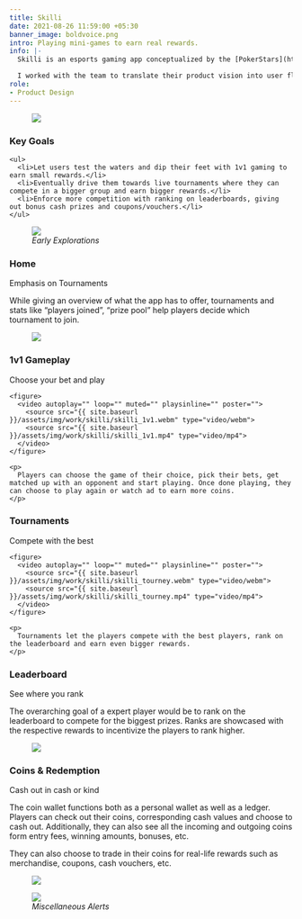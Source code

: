 ```yaml
---
title: Skilli
date: 2021-08-26 11:59:00 +05:30
banner_image: boldvoice.png
intro: Playing mini-games to earn real rewards.
info: |-
  Skilli is an esports gaming app conceptualized by the [PokerStars](https://www.pokerstars.bet/) India team. It lets users compete for cash prizes and rewards. Players can go head to head in 1v1 battles as well as compete for larger prizes in tournaments. Enthusiasts can also rack up points and compete for grand prizes on weekly leaderboards. 

  I worked with the team to translate their product vision into user flows and design the mobile app for Android. The app is currently in development.
role:
- Product Design
---
```


<figure class="full">
  <img 
    src="{{ site.baseurl }}/assets/img/work/{{ page.title | slugify }}.png"
    srcset="{{ site.baseurl }}/assets/img/work/{{ page.title | slugify }}@2x.png 2x"
  >
</figure>

<article>
  <div>
    <h3>
      Key Goals
    </h3>
    
    <ul>
      <li>Let users test the waters and dip their feet with 1v1 gaming to earn small rewards.</li>
      <li>Eventually drive them towards live tournaments where they can compete in a bigger group and earn bigger rewards.</li>
      <li>Enforce more competition with ranking on leaderboards, giving out bonus cash prizes and coupons/vouchers.</li>
    </ul>
  </div> 
</article>


<!-- <article>
  <div>
    <h3>Early Explorations</h3>
  </div>
</article> -->

<figure class="full">
  <img 
    src="{{ site.baseurl }}/assets/img/work/skilli/skilli_early.png"
    srcset="{{ site.baseurl }}/assets/img/work/skilli/skilli_early@2x.png 2x"
  >
  <figcaption>
    <i class="caption">Early Explorations</i>
  </figcaption>
</figure>

<article>
  <div>
    <h3>Home</h3>
    <p class="caption">Emphasis on Tournaments</p>
    <p>
      While giving an overview of what the app has to offer, tournaments and stats like &ldquo;players joined&rdquo;, &ldquo;prize pool&rdquo; help players decide which tournament to join. 
    </p>
  </div>
</article>

<figure class="full">
  <img 
    src="{{ site.baseurl }}/assets/img/work/skilli/skilli_home.png"
    srcset="{{ site.baseurl }}/assets/img/work/skilli/skilli_home@2x.png 2x"
  >
</figure>

<article>
  <div>
    <h3>1v1 Gameplay</h3>
    <p class="caption">Choose your bet and play</p>
    
    <figure>
      <video autoplay="" loop="" muted="" playsinline="" poster="">
        <source src="{{ site.baseurl }}/assets/img/work/skilli/skilli_1v1.webm" type="video/webm">	
        <source src="{{ site.baseurl }}/assets/img/work/skilli/skilli_1v1.mp4" type="video/mp4">	
      </video>
    </figure>

    <p>
      Players can choose the game of their choice, pick their bets, get matched up with an opponent and start playing. Once done playing, they can choose to play again or watch ad to earn more coins.
    </p>
  </div>
  
  <div>
    <h3>Tournaments</h3>
    <p class="caption">Compete with the best</p>
    
    <figure>
      <video autoplay="" loop="" muted="" playsinline="" poster="">
        <source src="{{ site.baseurl }}/assets/img/work/skilli/skilli_tourney.webm" type="video/webm">	
        <source src="{{ site.baseurl }}/assets/img/work/skilli/skilli_tourney.mp4" type="video/mp4">	
      </video>
    </figure>

    <p>
      Tournaments let the players compete with the best players, rank on the leaderboard and earn even bigger rewards.
    </p>
  </div>
</article>

<article>
  <div>
    <h3>Leaderboard</h3>
    <p class="caption">See where you rank</p>
    <p>
      The overarching goal of a expert player would be to rank on the leaderboard to compete for the biggest prizes. Ranks are showcased with the respective rewards to incentivize the players to rank higher. 
    </p>
  </div>
</article>

<figure class="full">
  <img 
    src="{{ site.baseurl }}/assets/img/work/skilli/skilli_leaderboard.png"
    srcset="{{ site.baseurl }}/assets/img/work/skilli/skilli_leaderboard@2x.png 2x"
  >
</figure>

<article>
  <div>
    <h3>Coins &amp; Redemption</h3>
    <p class="caption">Cash out in cash or kind</p>
    <p>
      The coin wallet functions both as a personal wallet as well as a ledger. Players can check out their coins, corresponding cash values and choose to cash out. Additionally, they can also see all the incoming and outgoing coins form entry fees, winning amounts, bonuses, etc.
    </p>
    <p>
      They can also choose to trade in their coins for real-life rewards such as merchandise, coupons, cash vouchers, etc.
    </p>
  </div>
</article>

<figure class="full">
  <img 
    src="{{ site.baseurl }}/assets/img/work/skilli/skilli_coins.png"
    srcset="{{ site.baseurl }}/assets/img/work/skilli/skilli_coins@2x.png 2x"
  >
</figure>

<figure class="full">
  <img 
    src="{{ site.baseurl }}/assets/img/work/skilli/skilli_popups.png"
    srcset="{{ site.baseurl }}/assets/img/work/skilli/skilli_popups@2x.png 2x"
  >
  <figcaption>
    <i class="caption">
      Miscellaneous Alerts
    </i>
  </figcaption>
</figure>

